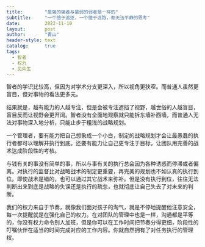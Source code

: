 ```yaml
---
title:        "最强的强者与最弱的弱者是一样的"
subtitle:     "一个擅于追逐，一个擅于逃跑，都无法平静的思考"
date:         2022-11-10
layout:       post
author:       "青山"
header-style: text
catalog:      true
tags:
  - 智者
  - 权力
  - 见众生
---
```


智者的学识比较高，但因为对学术分支更深入，所以视角更狭窄。而普通人虽然更盲目，但对事物的看法更多元。

结果就是，越有能力的人越专注，但是会被专注遮挡了视野，越世俗的人越盲目，盲目反而让视野会更开阔。智者没有全面地观察就只能拆东墙补西墙，而普通人无法对事物深入地分析，只能止步于粗浅的战略规划。

一个管理者，要有能力把自己想象成一个小白，制定的战略规划才会让最愚蠢的执行者都可以理解并执行到底。还要有能力让自己更专注于目标，让团队用完善的战术达成阶段性的考核。

与钱有关的事没有简单的事，所以与事有关的执行总会因为各种诱惑而停滞或者偏离。对执行的监督比对战略战术的制定更重要，再完美的规划也不如认真的执行到位。即使战术是错的，也可以通过其它战术来弥补。但是没有执行到位，往往无法判断出来到底是战略的失误还是执行的疏忽，也就彻底让自己失去了对未来的判断。

我们的权力来自于节奏，就像我们面对孩子的淘气，就是不停地提醒他注意安全，每一次提醒就是在强化自己的权力。在对团队的管理中也是一样，沟通都是平等的，你没有权力命令别人加班，但是你可以在工作时间把节奏分得更细，阶段性的叮嘱伙伴在适当的时间完成对应的工作内容。你就自然拥有了对任务执行的管理权。